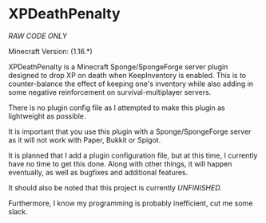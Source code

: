 # XPDeathPenalty

*RAW CODE ONLY*

Minecraft Version: (1.16.*)

XPDeathPenalty is a Minecraft Sponge/SpongeForge server plugin designed to drop XP on death when KeepInventory is enabled. This is to counter-balance the effect of keeping one's inventory while also adding in some negative reinforcement on survival-multiplayer servers.

There is no plugin config file as I attempted to make this plugin as lightweight as possible.

It is important that you use this plugin with a Sponge/SpongeForge server as it will not work with Paper, Bukkit or Spigot. 

It is planned that I add a plugin configuration file, but at this time, I currently have no time to get this done. Along with other things, it will happen eventually, as well as bugfixes and additional features.

It should also be noted that this project is currently *UNFINISHED.*

Furthermore, I know my programming is probably inefficient, cut me some slack.
